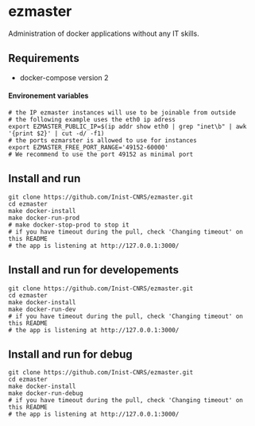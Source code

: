 # ezmaster

Administration of docker applications without any IT skills.

## Requirements

- docker-compose version 2

#### Environement variables

```shell
# the IP ezmaster instances will use to be joinable from outside
# the following example uses the eth0 ip adress
export EZMASTER_PUBLIC_IP=$(ip addr show eth0 | grep "inet\b" | awk '{print $2}' | cut -d/ -f1)
# the ports ezmarster is allowed to use for instances
export EZMASTER_FREE_PORT_RANGE='49152-60000'
# We recommend to use the port 49152 as minimal port
```


## Install and run

```shell
git clone https://github.com/Inist-CNRS/ezmaster.git
cd ezmaster
make docker-install
make docker-run-prod
# make docker-stop-prod to stop it
# if you have timeout during the pull, check 'Changing timeout' on this README
# the app is listening at http://127.0.0.1:3000/
```


## Install and run for developements

```shell
git clone https://github.com/Inist-CNRS/ezmaster.git
cd ezmaster
make docker-install
make docker-run-dev
# if you have timeout during the pull, check 'Changing timeout' on this README
# the app is listening at http://127.0.0.1:3000/
```

## Install and run for debug
```shell
git clone https://github.com/Inist-CNRS/ezmaster.git
cd ezmaster
make docker-install
make docker-run-debug
# if you have timeout during the pull, check 'Changing timeout' on this README
# the app is listening at http://127.0.0.1:3000/
```


